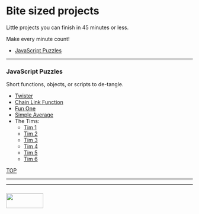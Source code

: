 # Bite sized projects 

Little projects you can finish in 45 minutes or less.

Make every minute count!

* [JavaScript Puzzles](#javascript-puzzles)
___

### JavaScript Puzzles

Short functions, objects, or scripts to de-tangle.

* [Twister](./javascript-puzzles/twister.md)
* [Chain Link Function](./javascript-puzzles/chain-link-funciton.md)
* [Fun One](./javascript-puzzles/fun-one.md)
* [Simple Average](./javascript-puzzles/simple-average.md)
* The Tims:
  * [Tim 1](./javascript-puzzles/tim-1.md)
  * [Tim 2](./javascript-puzzles/tim-2.md)
  * [Tim 3](./javascript-puzzles/tim-3.md)
  * [Tim 4](./javascript-puzzles/tim-4.md)
  * [Tim 5](./javascript-puzzles/tim-5.md)
  * [Tim 6](./javascript-puzzles/tim-6.md)

[TOP](#bite-sized-projects)

___
___
### <a href="http://elewa.education/blog" target="_blank"><img src="https://user-images.githubusercontent.com/18554853/34921062-506450ae-f97d-11e7-875f-6feeb26ad72d.png" width="100" height="40"/></a>